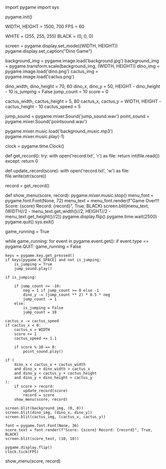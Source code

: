import pygame
import sys

pygame.init()

WIDTH, HEIGHT = 1500, 700
FPS = 60

WHITE = (255, 255, 255)
BLACK = (0, 0, 0)

screen = pygame.display.set_mode((WIDTH, HEIGHT))
pygame.display.set_caption("Dino Game")


background_img = pygame.image.load('background.jpg')
background_img = pygame.transform.scale(background_img, (WIDTH, HEIGHT))
dino_img = pygame.image.load('dino.png')
cactus_img = pygame.image.load('cactus.png')

dino_width, dino_height = 70, 60
dino_x, dino_y = 50, HEIGHT - dino_height - 10
is_jumping = False
jump_count = 10
score = 0

cactus_width, cactus_height = 5, 80
cactus_x, cactus_y = WIDTH, HEIGHT - cactus_height - 10
cactus_speed = 5


jump_sound = pygame.mixer.Sound('jump_sound.wav')
point_sound = pygame.mixer.Sound('pointsound.wav')

pygame.mixer.music.load('background_music.mp3')
pygame.mixer.music.play(-1)

clock = pygame.time.Clock()


def get_record():
    try:
        with open('record.txt', 'r') as file:
            return int(file.read())
    except:
        return 0

def update_record(score):
    with open('record.txt', 'w') as file:
        file.write(str(score))

record = get_record()

def show_menu(score, record):
    pygame.mixer.music.stop()
    menu_font = pygame.font.Font(None, 72)
    menu_text = menu_font.render(f"Game Over!!! Score: {score} Record: {record}", True, BLACK)
    screen.blit(menu_text, (WIDTH//2 - menu_text.get_width()//2, HEIGHT//2 - menu_text.get_height()//2))
    pygame.display.flip()
    pygame.time.wait(2500)
    pygame.quit()
    sys.exit()

game_running = True

while game_running:
    for event in pygame.event.get():
        if event.type == pygame.QUIT:
            game_running = False

    keys = pygame.key.get_pressed()
    if keys[pygame.K_SPACE] and not is_jumping:
        is_jumping = True
        jump_sound.play()

    if is_jumping:

        if jump_count >= -10:
            neg = 1 if jump_count >= 0 else -1
            dino_y -= (jump_count ** 2) * 0.5 * neg
            jump_count -= 1
        else:
            is_jumping = False
            jump_count = 10

    cactus_x -= cactus_speed
    if cactus_x < 0:
        cactus_x = WIDTH
        score += 1
        cactus_speed += 1.1

        if score % 10 == 0:
            point_sound.play()

    if (
        dino_x < cactus_x + cactus_width
        and dino_x + dino_width > cactus_x
        and dino_y < cactus_y + cactus_height
        and dino_y + dino_height > cactus_y
    ):
        if score > record:
            update_record(score)
            record = score
        show_menu(score, record)

    screen.blit(background_img, (0, 0))
    screen.blit(dino_img, (dino_x, dino_y))
    screen.blit(cactus_img, (cactus_x, cactus_y))

    font = pygame.font.Font(None, 36)
    score_text = font.render(f"Score: {score} Record: {record}", True, BLACK)
    screen.blit(score_text, (10, 10))

    pygame.display.flip()
    clock.tick(FPS)

show_menu(score, record)
